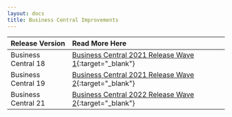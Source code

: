 ```yaml
---
layout: docs
title: Business Central Improvements
---
```


| Release Version     | Read More Here                                                                                                 |
| :------------------ | :------------------------------------------------------------------------------------------------------------- |
| Business Central 18 | [Business Central 2021 Release Wave 1](garagehive-2021-business-central-release-wave-1.html){:target="_blank"} |
| Business Central 19 | [Business Central 2021 Release Wave 2](garagehive-2021-business-central-release-wave-1.html){:target="_blank"} |
| Business Central 21 | [Business Central 2022 Release Wave 2](garagehive-2021-business-central-release-wave-1.html){:target="_blank"} |